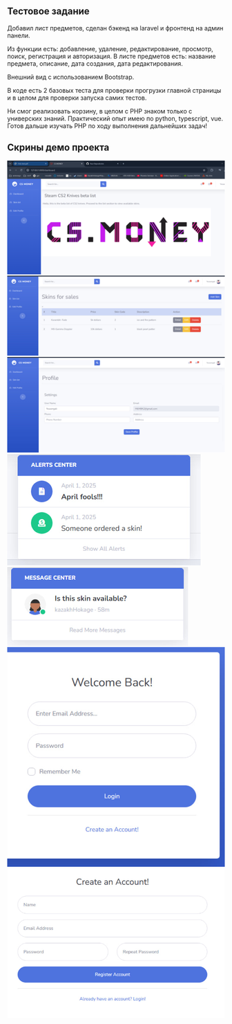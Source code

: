 

## Тестовое задание

Добавил лист предметов, сделан бэкенд на laravel и фронтенд на админ панели.

Из функции есть: добавление, удаление, редактирование, просмотр, поиск, регистрация и авторизация.
В листе предметов есть: название предмета, описание, дата создания, дата редактирования.

Внешний вид с использованием Bootstrap.

В коде есть 2 базовых теста для проверки прогрузки главной страницы и в целом для проверки запуска самих тестов.

Ни смог реализовать корзину, в целом с PHP знаком только с универских знаний. Практический опыт имею по python, typescript, vue. Готов дальше изучать PHP по ходу выполнения дальнейших задач!

## Скрины демо проекта
![1](img/1.png)
![2](img/2.jpg)
![3](img/3.jpg)
![4](img/4.jpg)
![5](img/5.jpg)
![6](img/6.jpg)
![7](img/7.jpg)
